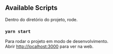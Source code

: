 

## Available Scripts

Dentro do diretório do projeto, rode.

### `yarn start`

Para rodar o projeto em modo de desenvolvimento.<br />
Abrir [http://localhost:3000](http://localhost:3000) para ver na web.

